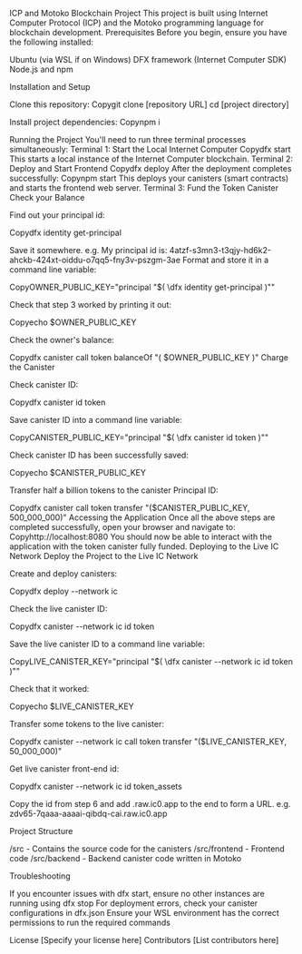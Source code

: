 ICP and Motoko Blockchain Project
This project is built using Internet Computer Protocol (ICP) and the Motoko programming language for blockchain development.
Prerequisites
Before you begin, ensure you have the following installed:

Ubuntu (via WSL if on Windows)
DFX framework (Internet Computer SDK)
Node.js and npm

Installation and Setup

Clone this repository:
Copygit clone [repository URL]
cd [project directory]

Install project dependencies:
Copynpm i


Running the Project
You'll need to run three terminal processes simultaneously:
Terminal 1: Start the Local Internet Computer
Copydfx start
This starts a local instance of the Internet Computer blockchain.
Terminal 2: Deploy and Start Frontend
Copydfx deploy
After the deployment completes successfully:
Copynpm start
This deploys your canisters (smart contracts) and starts the frontend web server.
Terminal 3: Fund the Token Canister
Check your Balance

Find out your principal id:

Copydfx identity get-principal

Save it somewhere.
e.g. My principal id is: 4atzf-s3mn3-t3qjy-hd6k2-ahckb-424xt-oiddu-o7qq5-fny3v-pszgm-3ae
Format and store it in a command line variable:

CopyOWNER_PUBLIC_KEY="principal \"$( \dfx identity get-principal )\""

Check that step 3 worked by printing it out:

Copyecho $OWNER_PUBLIC_KEY

Check the owner's balance:

Copydfx canister call token balanceOf "( $OWNER_PUBLIC_KEY )"
Charge the Canister

Check canister ID:

Copydfx canister id token

Save canister ID into a command line variable:

CopyCANISTER_PUBLIC_KEY="principal \"$( \dfx canister id token )\""

Check canister ID has been successfully saved:

Copyecho $CANISTER_PUBLIC_KEY

Transfer half a billion tokens to the canister Principal ID:

Copydfx canister call token transfer "($CANISTER_PUBLIC_KEY, 500_000_000)"
Accessing the Application
Once all the above steps are completed successfully, open your browser and navigate to:
Copyhttp://localhost:8080
You should now be able to interact with the application with the token canister fully funded.
Deploying to the Live IC Network
Deploy the Project to the Live IC Network

Create and deploy canisters:

Copydfx deploy --network ic

Check the live canister ID:

Copydfx canister --network ic id token

Save the live canister ID to a command line variable:

CopyLIVE_CANISTER_KEY="principal \"$( \dfx canister --network ic id token )\""

Check that it worked:

Copyecho $LIVE_CANISTER_KEY

Transfer some tokens to the live canister:

Copydfx canister --network ic call token transfer "($LIVE_CANISTER_KEY, 50_000_000)"

Get live canister front-end id:

Copydfx canister --network ic id token_assets

Copy the id from step 6 and add .raw.ic0.app to the end to form a URL.
e.g. zdv65-7qaaa-aaaai-qibdq-cai.raw.ic0.app

Project Structure

/src - Contains the source code for the canisters
/src/frontend - Frontend code
/src/backend - Backend canister code written in Motoko

Troubleshooting

If you encounter issues with dfx start, ensure no other instances are running using dfx stop
For deployment errors, check your canister configurations in dfx.json
Ensure your WSL environment has the correct permissions to run the required commands

License
[Specify your license here]
Contributors
[List contributors here]
